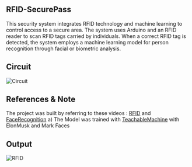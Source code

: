 ## RFID-SecurePass
This security system integrates RFID technology and machine learning to control access to a secure area. The system uses Arduino and an RFID reader to scan RFID tags carried by individuals. When a correct RFID tag is detected, the system employs a machine learning  model for person recognition through facial or biometric analysis.
## Circuit 
![Circuit](https://github.com/SadhaSivamx/RFID-SecurePass/assets/106687593/6de1bf90-2e8e-408c-9b6f-44566a5eb7b5)
## References & Note
The project was built by referring to these videos : [RFID](https://randomnerdtutorials.com/security-access-using-mfrc522-rfid-reader-with-arduino/ ) and [FaceRecognition](https://www.youtube.com/watch?v=3YdqlL3508w)
a) The Model was trained with [TeachableMachine](https://teachablemachine.withgoogle.com/) with ElonMusk and Mark Faces 
## Output
![RFID](https://github.com/SadhaSivamx/RFID-SecurePass/assets/106687593/fcdd2123-84f7-4bf8-a33e-e5071e0c279b)
